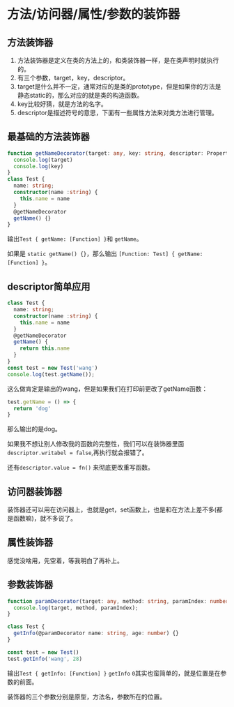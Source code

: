 # 方法/访问器/属性/参数的装饰器

## 方法装饰器

1. 方法装饰器是定义在类的方法上的，和类装饰器一样，是在类声明时就执行的。
2. 有三个参数，target，key，descriptor。
3. target是什么并不一定，通常对应的是类的prototype，但是如果你的方法是静态static的，那么对应的就是类的构造函数。
4. key比较好猜，就是方法的名字。
5. descriptor是描述符号的意思，下面有一些属性方法来对类方法进行管理。

## 最基础的方法装饰器
```ts
function getNameDecorator(target: any, key: string, descriptor: PropertyDescriptor) {
  console.log(target)
  console.log(key)
}
class Test {
  name: string;
  constructor(name :string) {
    this.name = name
  }
  @getNameDecorator
  getName() {}
}
```
输出`Test { getName: [Function] }`和 `getName`。

如果是 `static getName() {}`，那么输出 `[Function: Test] { getName: [Function] }`。

## descriptor简单应用
```ts
class Test {
  name: string;
  constructor(name :string) {
    this.name = name
  }
  @getNameDecorator
  getName() {
    return this.name
  }
}
const test = new Test('wang')
console.log(test.getName());
```
这么做肯定是输出的wang，但是如果我们在打印前更改了getName函数：
```ts
test.getName = () => {
  return 'dog'
}
```
那么输出的是dog。

如果我不想让别人修改我的函数的完整性，我们可以在装饰器里面`descriptor.writabel = false`,再执行就会报错了。

还有`descriptor.value = fn()` 来彻底更改重写函数。

## 访问器装饰器

装饰器还可以用在访问器上，也就是get，set函数上，也是和在方法上差不多(都是函数嘛)，就不多说了。

## 属性装饰器

感觉没啥用，先空着，等我明白了再补上。

## 参数装饰器
```ts
function paramDecorator(target: any, method: string, paramIndex: number): any {
  console.log(target, method, paramIndex);
}

class Test {
  getInfo(@paramDecorator name: string, age: number) {}
}

const test = new Test()
test.getInfo('wang', 28)
```
输出`Test { getInfo: [Function] }` `getInfo` `0`其实也蛮简单的，就是位置是在参数的前面。

装饰器的三个参数分别是原型，方法名，参数所在的位置。